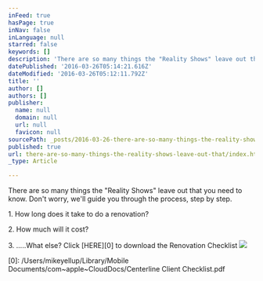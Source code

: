 ```yaml
---
inFeed: true
hasPage: true
inNav: false
inLanguage: null
starred: false
keywords: []
description: 'There are so many things the "Reality Shows" leave out that you need to know'
datePublished: '2016-03-26T05:14:21.616Z'
dateModified: '2016-03-26T05:12:11.792Z'
title: ''
author: []
authors: []
publisher:
  name: null
  domain: null
  url: null
  favicon: null
sourcePath: _posts/2016-03-26-there-are-so-many-things-the-reality-shows-leave-out-that.md
published: true
url: there-are-so-many-things-the-reality-shows-leave-out-that/index.html
_type: Article

---
```

There are so many things the "Reality Shows" leave out that you need to know. Don't worry, we'll guide you through the process, step by step. 

1\. How long does it take to do a renovation?

2\. How much will it cost? 

3\. .....What else? Click [HERE][0] to download the Renovation Checklist
![](https://the-grid-user-content.s3-us-west-2.amazonaws.com/6ce9c49e-2a45-4b31-846c-38f5fddd593c.jpg)

[0]: /Users/mikeyellup/Library/Mobile Documents/com~apple~CloudDocs/Centerline Client Checklist.pdf